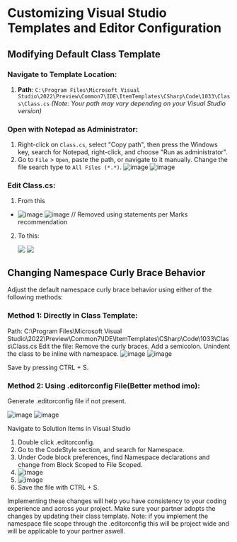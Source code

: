 # Customizing Visual Studio Templates and Editor Configuration

## Modifying Default Class Template

### Navigate to Template Location:

1. **Path**: `C:\Program Files\Microsoft Visual Studio\2022\Preview\Common7\IDE\ItemTemplates\CSharp\Code\1033\Class\Class.cs`
   *(Note: Your path may vary depending on your Visual Studio version)*

### Open with Notepad as Administrator:

1. Right-click on `Class.cs`, select "Copy path", then press the Windows key, search for Notepad, right-click, and choose "Run as administrator".
2. Go to `File` > `Open`, paste the path, or navigate to it manually. Change the file search type to `All Files (*.*)`.
   ![image](https://github.com/HadiM2/C-Sharp/assets/97601068/8b2c35b5-7c9a-4ab1-94e1-319200e5ea1d)
   ![image](https://github.com/IntelliTect-Samples/EWU-CSCD371-2024-Winter/tree/main/Docs/images/Customizing-Templates-and-Editor-Configuration1.png)

### Edit Class.cs:
1. From this
* ![image](https://github.com/HadiM2/C-Sharp/assets/97601068/cd14f7e6-bcc7-4db3-8e56-8f9ece0a449a)
![image](https://github.com/IntelliTect-Samples/EWU-CSCD371-2024-Winter/tree/main/Docs/images/Customizing-Templates-and-Editor-Configuration2.png)
// Removed using statements per Marks recommendation

2. To this:
   <p alight="center">
    <img src="https://github.com/HadiM2/C-Sharp/assets/97601068/9df0e254-1ae5-45d7-be7a-e2a744374ce2">
    <img src="https://github.com/IntelliTect-Samples/EWU-CSCD371-2024-Winter/tree/main/Docs/images/Customizing-Templates-and-Editor-Configuration3.png">
   </p>
   
## Changing Namespace Curly Brace Behavior

Adjust the default namespace curly brace behavior using either of the following methods:

### Method 1: Directly in Class Template:

  Path: C:\Program Files\Microsoft Visual Studio\2022\Preview\Common7\IDE\ItemTemplates\CSharp\Code\1033\Class\Class.cs
    Edit the file:
        Remove the curly braces.
        Add a semicolon.
        Unindent the class to be inline with namespace.
        ![image](https://github.com/HadiM2/C-Sharp/assets/97601068/ee8e6c77-55f4-43fe-8079-61220411bf02)
        ![image](https://github.com/IntelliTect-Samples/EWU-CSCD371-2024-Winter/tree/main/Docs/images/Customizing-Templates-and-Editor-Configuration4.png)
  
  Save by pressing CTRL + S.

### Method 2: Using .editorconfig File(Better method imo):

  Generate .editorconfig file if not present.

  ![image](https://github.com/HadiM2/C-Sharp/assets/97601068/7ee669c0-7857-4fbb-8d66-d212f5543d3a)
  ![image](https://github.com/IntelliTect-Samples/EWU-CSCD371-2024-Winter/tree/main/Docs/images/Customizing-Templates-and-Editor-Configuration5.png)
  
  Navigate to Solution Items in Visual Studio
  
  1. Double click .editorconfig.
  2. Go to the CodeStyle section, and search for Namespace.
  3. Under Code block preferences, find Namespace declarations and change from Block Scoped to File Scoped.
  4. ![image](https://github.com/HadiM2/C-Sharp/assets/97601068/48fb3e38-a4c8-4233-ab00-192738246556)
  5. ![image](https://github.com/IntelliTect-Samples/EWU-CSCD371-2024-Winter/tree/main/Docs/images/Customizing-Templates-and-Editor-Configuration6.png)
  6. Save the file with CTRL + S.

Implementing these changes will help you have consistency to your coding experience and across your project. Make sure your partner adopts the changes by updating their class template.
Note: if you implement the namespace file scope through the .editorconfig this will be project wide and will be applicable to your partner aswell.


